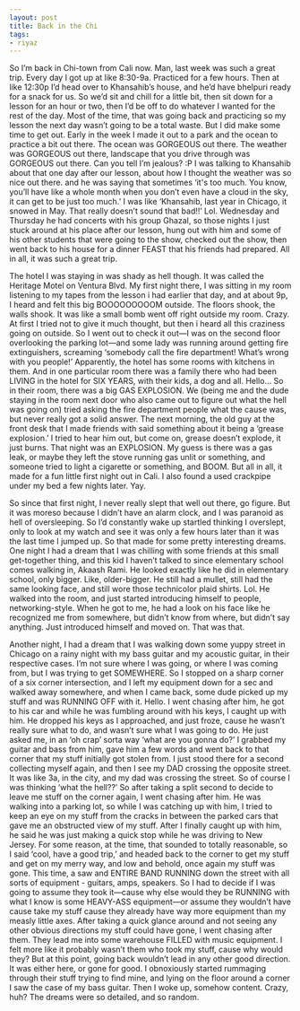 ```yaml
---
layout: post
title: Back in the Chi
tags:
- riyaz
---
```

So I’m back in Chi-town from Cali now. Man, last week was such a great trip. Every day I got up at like 8:30-9a. Practiced for a few hours. Then at like 12:30p I’d head over to Khansahib’s house, and he’d have bhelpuri ready for a snack for us. So we’d sit and chill for a little bit, then sit down for a lesson for an hour or two, then I’d be off to do whatever I wanted for the rest of the day. Most of the time, that was going back and practicing so my lesson the next day wasn’t going to be a total waste. But I did make some time to get out. Early in the week I made it out to a park and the ocean to practice a bit out there. The ocean was GORGEOUS out there. The weather was GORGEOUS out there, landscape that you drive through was GORGEOUS out there. Can you tell I’m jealous? :P I was talking to Khansahib about that one day after our lesson, about how I thought the weather was so nice out there. and he was saying that sometimes ‘it's too much. You know, you’ll have like a whole month when you don’t even have a cloud in the sky, it can get to be just too much.’ I was like ‘Khansahib, last year in Chicago, it snowed in May. That really doesn’t sound that bad!!’ Lol. Wednesday and Thursday he had concerts with his group Ghazal, so those nights I just stuck around at his place after our lesson, hung out with him and some of his other students that were going to the show, checked out the show, then went back to his house for a dinner FEAST that his friends had prepared. All in all, it was such a great trip.

The hotel I was staying in was shady as hell though. It was called the Heritage Motel on Ventura Blvd. My first night there, I was sitting in my room listening to my tapes from the lesson i had earlier that day, and at about 9p, I heard and felt this big BOOOOOOOOOM outside. The floors shook, the walls shook. It was like a small bomb went off right outside my room. Crazy. At first I tried not to give it much thought, but then i heard all this craziness going on outside. So I went out to check it out—I was on the second floor overlooking the parking lot—and some lady was running around getting fire extinguishers, screaming ‘somebody call the fire department! What’s wrong with you people!’ Apparently, the hotel has some rooms with kitchens in them. And in one particular room there was a family there who had been LIVING in the hotel for SIX YEARS, with their kids, a dog and all. Hello... So in their room, there was a big GAS EXPLOSION. We (being me and the dude staying in the room next door who also came out to figure out what the hell was going on) tried asking the fire department people what the cause was, but never really got a solid answer. The next morning, the old guy at the front desk that I made friends with said something about it being a ‘grease explosion.’ I tried to hear him out, but come on, grease doesn’t explode, it just burns. That night was an EXPLOSION. My guess is there was a gas leak, or maybe they left the stove running gas unlit or something, and someone tried to light a cigarette or something, and BOOM. But all in all, it made for a fun little first night out in Cali. I also found a used crackpipe under my bed a few nights later. Yay.

So since that first night, I never really slept that well out there, go figure. But it was moreso because I didn’t have an alarm clock, and I was paranoid as hell of oversleeping. So I’d constantly wake up startled thinking I overslept, only to look at my watch and see it was only a few hours later than it was the last time I jumped up. So that made for some pretty interesting dreams. One night I had a dream that I was chilling with some friends at this small get-together thing, and this kid I haven’t talked to since elementary school comes walking in, Akaash Rami. He looked exactly like he did in elementary school, only bigger. Like, older-bigger. He still had a mullet, still had the same looking face, and still wore those technicolor plaid shirts. Lol. He walked into the room, and just started introducing himself to people, networking-style. When he got to me, he had a look on his face like he recognized me from somewhere, but didn’t know from where, but didn’t say anything. Just introduced himself and moved on. That was that.

Another night, I had a dream that I was walking down some yuppy street in Chicago on a rainy night with my bass guitar and my acoustic guitar, in their respective cases. I’m not sure where I was going, or where I was coming from, but I was trying to get SOMEWHERE. So I stopped on a sharp corner of a six corner intersection, and I left my equipment down for a sec and walked away somewhere, and when I came back, some dude picked up my stuff and was RUNNING OFF with it. Hello. I went chasing after him, he got to his car and while he was fumbling around with his keys, I caught up with him. He dropped his keys as I approached, and just froze, cause he wasn’t really sure what to do, and wasn’t sure what I was going to do. He just asked me, in an ‘oh crap’ sorta way ‘what are you gonna do?’ I grabbed my guitar and bass from him, gave him a few words and went back to that corner that my stuff initially got stolen from. I just stood there for a second collecting myself again, and then I see my DAD crossing the opposite street. It was like 3a, in the city, and my dad was crossing the street. So of course I was thinking ‘what the hell??’ So after taking a split second to decide to leave me stuff on the corner again, I went chasing after him. He was walking into a parking lot, so while I was catching up with him, I tried to keep an eye on my stuff from the cracks in between the parked cars that gave me an obstructed view of my stuff. After I finally caught up with him, he said he was just making a quick stop while he was driving to New Jersey. For some reason, at the time, that sounded to totally reasonable, so I said ‘cool, have a good trip,’ and headed back to the corner to get my stuff and get on my merry way, and low and behold, once again my stuff was gone. This time, a saw and ENTIRE BAND RUNNING down the street with all sorts of equipment - guitars, amps, speakers. So I had to decide if I was going to assume they took it—cause why else would they be RUNNING with what I know is some HEAVY-ASS equipment—or assume they wouldn’t have cause take my stuff cause they already have way more equipment than my measly little axes. After taking a quick glance around and not seeing any other obvious directions my stuff could have gone, I went chasing after them. They lead me into some warehouse FILLED with music equipment. I felt more like it probably wasn’t them who took my stuff, cause why would they? But at this point, going back wouldn’t lead in any other good direction. It was either here, or gone for good. I obnoxiously started rummaging through their stuff trying to find mine, and lying on the floor around a corner I saw the case of my bass guitar. Then I woke up, somehow content. Crazy, huh? The dreams were so detailed, and so random. 
